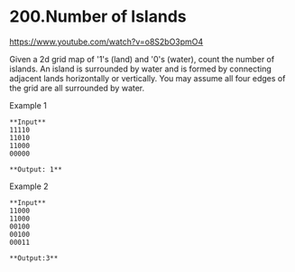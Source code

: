 # 200.Number of Islands

https://www.youtube.com/watch?v=o8S2bO3pmO4

Given a 2d grid map of '1's (land) and '0's (water), count the number of islands. An island is surrounded by water and is formed by connecting adjacent lands horizontally or vertically. You may assume all four edges of the grid are all surrounded by water.

Example 1
```
**Input**
11110
11010
11000
00000

**Output: 1**
```

Example 2
```
**Input**
11000
11000
00100
00100
00011

**Output:3**

